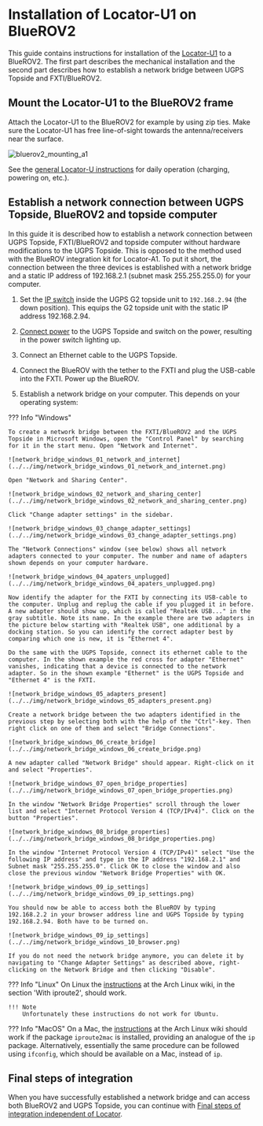 # Installation of Locator-U1 on BlueROV2

This guide contains instructions for installation of the [Locator-U1](../../locators/locator-u1) to a BlueROV2. The first part describes the mechanical installation and the second part describes how to establish a network bridge between UGPS Topside and FXTI/BlueROV2.

## Mount the Locator-U1 to the BlueROV2 frame

Attach the Locator-U1 to the BlueROV2 for example by using zip ties. Make sure the Locator-U1 has free line-of-sight towards the antenna/receivers near the surface.

![bluerov2_mounting_a1](../../img/bluerov2_mounting_u1.jpg)

See the [general Locator-U instructions](../locators/locator-u1.md) for daily operation (charging, powering on, etc.).

## Establish a network connection between UGPS Topside, BlueROV2 and topside computer

<!-- does ugps topside always have external ethernet port? -->
In this guide it is described how to establish a network connection between UGPS Topside, FXTI/BlueROV2 and topside computer without hardware modifications to the UGPS Topside. This is opposed to the method used with the BlueROV integration kit for Locator-A1. To put it short, the connection between the three devices is established with a network bridge and a static IP address of 192.168.2.1 (subnet mask 255.255.255.0) for your computer.

1. Set the [IP switch](../../network-settings/#ethernet) inside the UGPS G2 topside unit to `192.168.2.94` (the down position). This equips the G2 topside unit with the static IP address 192.168.2.94.

2. [Connect power](https://waterlinked.github.io/underwater-gps/power-supply/) to the UGPS Topside and switch on the power, resulting in the power switch lighting up.

3. Connect an Ethernet cable to the UGPS Topside.

4. Connect the BlueROV with the tether to the FXTI and plug the USB-cable into the FXTI. Power up the BlueROV.

5. Establish a network bridge on your computer. This depends on your operating system:

??? Info "Windows"

	To create a network bridge between the FXTI/BlueROV2 and the UGPS Topside in Microsoft Windows, open the "Control Panel" by searching for it in the start menu. Open "Network and Internet".

	![network_bridge_windows_01_network_and_internet](../../img/network_bridge_windows_01_network_and_internet.png)

	Open "Network and Sharing Center".

	![network_bridge_windows_02_network_and_sharing_center](../../img/network_bridge_windows_02_network_and_sharing_center.png)

	Click "Change adapter settings" in the sidebar.

	![network_bridge_windows_03_change_adapter_settings](../../img/network_bridge_windows_03_change_adapter_settings.png)

	The "Network Connections" window (see below) shows all network adapters connected to your computer. The number and name of adapters shown depends on your computer hardware.

	![network_bridge_windows_04_apaters_unplugged](../../img/network_bridge_windows_04_apaters_unplugged.png)

	Now identify the adapter for the FXTI by connecting its USB-cable to the computer. Unplug and replug the cable if you plugged it in before. A new adapter should show up, which is called "Realtek USB..." in the gray subtitle. Note its name. In the example there are two adapters in the picture below starting with "Realtek USB", one additional by a docking station. So you can identify the correct adapter best by comparing which one is new, it is "Ethernet 4".

	Do the same with the UGPS Topside, connect its ethernet cable to the computer. In the shown example the red cross for adapter "Ethernet" vanishes, indicating that a device is connected to the network adapter. So in the shown example "Ethernet" is the UGPS Topside and "Ethernet 4" is the FXTI.

	![network_bridge_windows_05_adapters_present](../../img/network_bridge_windows_05_adapters_present.png)

	Create a network bridge between the two adapters identified in the previous step by selecting both with the help of the "Ctrl"-key. Then right click on one of them and select "Bridge Connections".

	![network_bridge_windows_06_create_bridge](../../img/network_bridge_windows_06_create_bridge.png)

	A new adapter called "Network Bridge" should appear. Right-click on it and select "Properties".

	![network_bridge_windows_07_open_bridge_properties](../../img/network_bridge_windows_07_open_bridge_properties.png)

	In the window "Network Bridge Properties" scroll through the lower list and select "Internet Protocol Version 4 (TCP/IPv4)". Click on the button "Properties".

	![network_bridge_windows_08_bridge_properties](../../img/network_bridge_windows_08_bridge_properties.png)

	In the window "Internet Protocol Version 4 (TCP/IPv4)" select "Use the following IP address" and type in the IP address "192.168.2.1" and Subnet mask "255.255.255.0". Click OK to close the window and also close the previous window "Network Bridge Properties" with OK.

	![network_bridge_windows_09_ip_settings](../../img/network_bridge_windows_09_ip_settings.png)

	You should now be able to access both the BlueROV by typing 192.168.2.2 in your browser address line and UGPS Topside by typing 192.168.2.94. Both have to be turned on.

	![network_bridge_windows_09_ip_settings](../../img/network_bridge_windows_10_browser.png)

	If you do not need the network bridge anymore, you can delete it by navigating to "Change Adapter Settings" as described above, right-clicking on the Network Bridge and then clicking "Disable".

??? Info "Linux"
	On Linux the [instructions](https://wiki.archlinux.org/title/Network_bridge) at the Arch Linux wiki, in the section 'With iproute2', should work.

	!!! Note
		Unfortunately these instructions do not work for Ubuntu.

??? Info "MacOS"
	On a Mac, the [instructions](https://wiki.archlinux.org/title/Network_bridge) at the Arch Linux wiki should work if the package `iproute2mac` is installed, providing an analogue of the `ip` package. Alternatively, essentially the same procedure can be followed using `ifconfig`, which should be available on a Mac, instead of `ip`.

## Final steps of integration

When you have successfully established a network bridge and can access both BlueROV2 and UGPS Topside, you can continue with [Final steps of integration independent of Locator](bluerov-integration.md#final-steps-of-integration-independent-of-locator).
